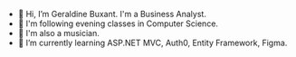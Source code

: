 - 👋 Hi, I’m Geraldine Buxant. I'm a Business Analyst.
- 👀 I'm following evening classes in Computer Science.
- 👀 I'm also a musician.
- 🌱 I’m currently learning ASP.NET MVC, Auth0, Entity Framework, Figma. 

<!---
 I’m interested in 
- 💞️ I’m looking to collaborate on ...
- 📫 How to reach me ...


Geraldineb1/Geraldineb1 is a ✨ special ✨ repository because its `README.md` (this file) appears on your GitHub profile.
You can click the Preview link to take a look at your changes.
--->
